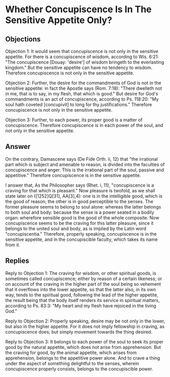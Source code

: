 # Whether Concupiscence Is In The Sensitive Appetite Only?

## Objections

Objection 1: It would seem that concupiscence is not only in the sensitive appetite. For there is a concupiscence of wisdom, according to Wis. 6:21: "The concupiscence [Douay: 'desire'] of wisdom bringeth to the everlasting kingdom." But the sensitive appetite can have no tendency to wisdom. Therefore concupiscence is not only in the sensitive appetite.

Objection 2: Further, the desire for the commandments of God is not in the sensitive appetite: in fact the Apostle says (Rom. 7:18): "There dwelleth not in me, that is to say, in my flesh, that which is good." But desire for God's commandments is an act of concupiscence, according to Ps. 118:20: "My soul hath coveted [concupivit] to long for thy justifications." Therefore concupiscence is not only in the sensitive appetite.

Objection 3: Further, to each power, its proper good is a matter of concupiscence. Therefore concupiscence is in each power of the soul, and not only in the sensitive appetite.

## Answer

On the contrary, Damascene says (De Fide Orth. ii, 12) that "the irrational part which is subject and amenable to reason, is divided into the faculties of concupiscence and anger. This is the irrational part of the soul, passive and appetitive." Therefore concupiscence is in the sensitive appetite.

I answer that, As the Philosopher says (Rhet. i, 11), "concupiscence is a craving for that which is pleasant." Now pleasure is twofold, as we shall state later on ([1252]Q[31], AA[3],4): one is in the intelligible good, which is the good of reason; the other is in good perceptible to the senses. The former pleasure seems to belong to soul alone: whereas the latter belongs to both soul and body: because the sense is a power seated in a bodily organ: wherefore sensible good is the good of the whole composite. Now concupiscence seems to be the craving for this latter pleasure, since it belongs to the united soul and body, as is implied by the Latin word "concupiscentia." Therefore, properly speaking, concupiscence is in the sensitive appetite, and in the concupiscible faculty, which takes its name from it.

## Replies

Reply to Objection 1: The craving for wisdom, or other spiritual goods, is sometimes called concupiscence; either by reason of a certain likeness; or on account of the craving in the higher part of the soul being so vehement that it overflows into the lower appetite, so that the latter also, in its own way, tends to the spiritual good, following the lead of the higher appetite, the result being that the body itself renders its service in spiritual matters, according to Ps. 83:3: "My heart and my flesh have rejoiced in the living God."

Reply to Objection 2: Properly speaking, desire may be not only in the lower, but also in the higher appetite. For it does not imply fellowship in craving, as concupiscence does; but simply movement towards the thing desired.

Reply to Objection 3: It belongs to each power of the soul to seek its proper good by the natural appetite, which does not arise from apprehension. But the craving for good, by the animal appetite, which arises from apprehension, belongs to the appetitive power alone. And to crave a thing under the aspect of something delightful to the senses, wherein concupiscence properly consists, belongs to the concupiscible power.